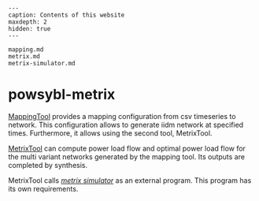 ```{toctree}
---
caption: Contents of this website
maxdepth: 2
hidden: true
---

mapping.md
metrix.md
metrix-simulator.md
```

# powsybl-metrix

[MappingTool](mapping.md) provides a mapping configuration from csv timeseries to network.
This configuration allows to generate iidm network at specified times. Furthermore,
it allows using the second tool, MetrixTool.

[MetrixTool](metrix.md) can compute power load flow and optimal power load flow for the multi variant
networks generated by the mapping tool. Its outputs are completed by synthesis.

MetrixTool calls *[metrix simulator](metrix-simulator.md)* as an external program. This program has its own requirements.
